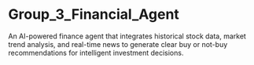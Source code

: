 # Group_3_Financial_Agent
An AI-powered finance agent that integrates historical stock data, market trend analysis, and real-time news to generate clear buy or not-buy recommendations for intelligent investment decisions.

